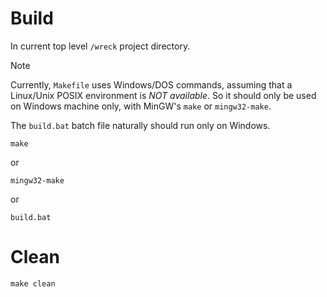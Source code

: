 # Build

In current top level `/wreck` project directory.

> [!NOTE]
> Currently, `Makefile` uses Windows/DOS commands, assuming that a Linux/Unix 
> POSIX environment is *NOT available*. So it should only be used on Windows 
> machine only, with MinGW's `make` or `mingw32-make`.
>   
> The `build.bat` batch file naturally should run only on Windows.

```Batchfile
make
```

or

```Batchfile
mingw32-make
```

or

```Batchfile
build.bat
```

# Clean

```Batchfile
make clean
```